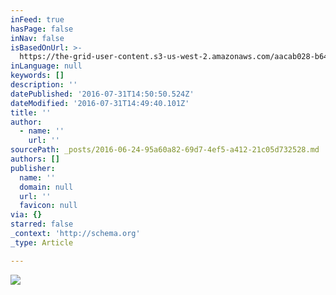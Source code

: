 ```yaml
---
inFeed: true
hasPage: false
inNav: false
isBasedOnUrl: >-
  https://the-grid-user-content.s3-us-west-2.amazonaws.com/aacab028-b64b-4462-ad88-0647dcd6ba10.jpg
inLanguage: null
keywords: []
description: ''
datePublished: '2016-07-31T14:50:50.524Z'
dateModified: '2016-07-31T14:49:40.101Z'
title: ''
author:
  - name: ''
    url: ''
sourcePath: _posts/2016-06-24-95a60a82-69d7-4ef5-a412-21c05d732528.md
authors: []
publisher:
  name: ''
  domain: null
  url: ''
  favicon: null
via: {}
starred: false
_context: 'http://schema.org'
_type: Article

---
```

![](https://the-grid-user-content.s3-us-west-2.amazonaws.com/aacab028-b64b-4462-ad88-0647dcd6ba10.jpg)